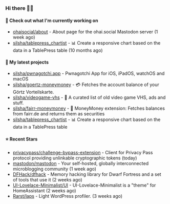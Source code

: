 ### Hi there 🦊👋

#### 👷 Check out what I'm currently working on

- [ohaisocial/about](https://github.com/ohaisocial/about) - About page for the ohai.social Mastodon server (1 week ago)
- [silsha/tablepress_chartist](https://github.com/silsha/tablepress_chartist) - 📊 Create a responsive chart based on the data in a TablePress table (10 months ago)

#### 🌱 My latest projects

- [silsha/pwnagotchi.app](https://github.com/silsha/pwnagotchi.app) - Pwnagotchi App for iOS, iPadOS, watchOS and macOS
- [silsha/goertz-moneymoney](https://github.com/silsha/goertz-moneymoney) - 💳 Fetches the account balance of your Görtz Vorteilskarte.
- [silsha/videogame-vhs](https://github.com/silsha/videogame-vhs) - 👾 A curated list of old video game VHS, ads and stuff.
- [silsha/fairr-moneymoney](https://github.com/silsha/fairr-moneymoney) - 💸 MoneyMoney extension: Fetches balances from fairr.de and returns them as securities
- [silsha/tablepress_chartist](https://github.com/silsha/tablepress_chartist) - 📊 Create a responsive chart based on the data in a TablePress table

#### ⭐ Recent Stars

- [privacypass/challenge-bypass-extension](https://github.com/privacypass/challenge-bypass-extension) - Client for Privacy Pass protocol providing unlinkable cryptographic tokens (today)
- [mastodon/mastodon](https://github.com/mastodon/mastodon) - Your self-hosted, globally interconnected microblogging community (1 week ago)
- [DFHack/dfhack](https://github.com/DFHack/dfhack) - Memory hacking library for Dwarf Fortress and a set of tools that use it (2 weeks ago)
- [UI-Lovelace-Minimalist/UI](https://github.com/UI-Lovelace-Minimalist/UI) - UI-Lovelace-Minimalist is a &#34;theme&#34; for HomeAssistant (2 weeks ago)
- [Rarst/laps](https://github.com/Rarst/laps) - Light WordPress profiler. (3 weeks ago)
